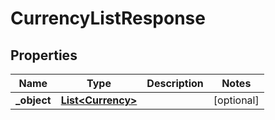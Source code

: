 

# CurrencyListResponse

## Properties

Name | Type | Description | Notes
------------ | ------------- | ------------- | -------------
**_object** | [**List&lt;Currency&gt;**](Currency.md) |  |  [optional]



